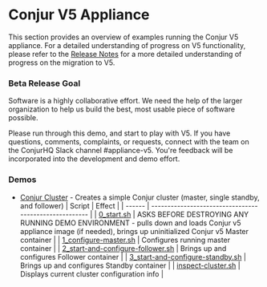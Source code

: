 # Conjur V5 Appliance

This section provides an overview of examples running the Conjur V5 appliance.  For a detailed understanding of progress on V5 functionality, please refer to the [Release Notes](https://github.com/conjurinc/appliance/blob/master/RELEASE_NOTES.md) for a more detailed understanding of progress on the migration to V5.

### Beta Release Goal
Software is a highly collaborative effort. We need the help of the larger organization to help us build the best, most usable piece of software possible.  

Please run through this demo, and start to play with V5. If you have questions, comments, complaints, or requests, connect with the team on the ConjurHQ Slack channel #appliance-v5. You're feedback will be incorporated into the development and demo effort.

### Demos
* [Conjur Cluster](cluster/) - Creates a simple Conjur cluster (master, single standby, and follower)
| Script | Effect                                                 |
| ------ | ------------------------------------------------------ |
| [0_start.sh](./cluster/0_start.sh) | ASKS BEFORE DESTROYING ANY RUNNING DEMO ENVIRONMENT - pulls down and loads Conjur v5 appliance image (if needed), brings up uninitialized Conjur v5 Master container |
| [1_configure-master.sh](./cluster/1_configure_master.sh) | Configures running master container |
| [2_start-and-configure-follower.sh](./cluster/2_start-and-configure-follower.sh) | Brings up and configures Follower container |
| [3_start-and-configure-standby.sh](./cluster/3_start-and-configure-standby.sh) | Brings up and configures Standby container |
| [inspect-cluster.sh](./cluster/inspect-cluster.sh) | Displays current cluster configuration info |
